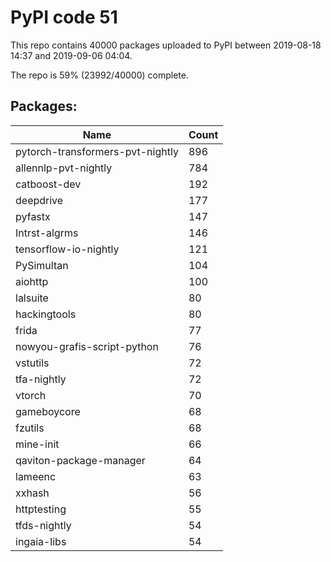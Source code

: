 # PyPI code 51

This repo contains 40000 packages uploaded to PyPI between 
2019-08-18 14:37 and 2019-09-06 04:04.

The repo is 59% (23992/40000) complete.

## Packages:

| Name  | Count |
| ----- | ----- |
| pytorch-transformers-pvt-nightly | 896 |
| allennlp-pvt-nightly | 784 |
| catboost-dev | 192 |
| deepdrive | 177 |
| pyfastx | 147 |
| Intrst-algrms | 146 |
| tensorflow-io-nightly | 121 |
| PySimultan | 104 |
| aiohttp | 100 |
| lalsuite | 80 |
| hackingtools | 80 |
| frida | 77 |
| nowyou-grafis-script-python | 76 |
| vstutils | 72 |
| tfa-nightly | 72 |
| vtorch | 70 |
| gameboycore | 68 |
| fzutils | 68 |
| mine-init | 66 |
| qaviton-package-manager | 64 |
| lameenc | 63 |
| xxhash | 56 |
| httptesting | 55 |
| tfds-nightly | 54 |
| ingaia-libs | 54 |



